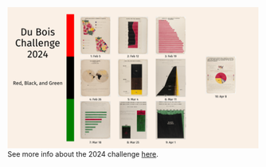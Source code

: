 ![](_artifacts/2024-challenge.png)
See more info about the 2024 challenge [here](https://github.com/ajstarks/dubois-data-portraits/blob/master/challenge/2024/README.md).